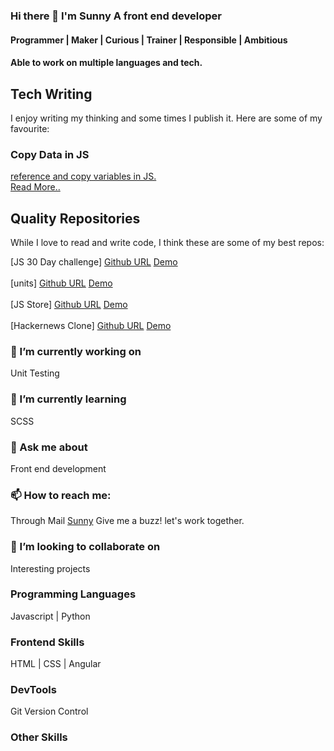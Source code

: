 ### Hi there 👋 I'm Sunny A front end developer

#### Programmer | Maker | Curious | Trainer | Responsible | Ambitious

#### Able to work on multiple languages and tech.



## Tech Writing
I enjoy writing my thinking and some times I publish it. Here are some of my favourite:

### Copy Data in JS
<p><a href="https://www.geeksforgeeks.org/reference-and-copy-variables-in-javascript/">reference and copy variables in JS. <br>
  Read More..</a></p>

## Quality Repositories
While I love to read and write code, I think these are some of my best repos:
<div>
[JS 30 Day challenge] 
<a href="https://github.com/sunny7899/js-30">Github URL</a> 
<a href="https://sunny7899.github.io/js-30/">Demo</a>
<div><br/>
<div>
[units] 
<a href="https://github.com/sunny7899/units">Github URL</a> 
<a href="https://sunny7899.github.io/units/convertentries">Demo</a>
<div><br/>
<div>
[JS Store] 
<a href="https://github.com/sunny7899/jsstore">Github URL</a> 
<a href="https://sunny7899.github.io/jsstore/">Demo</a>
<div> <br/>
<div>
[Hackernews Clone] 
<a href="https://github.com/sunny7899/hackernews">Github URL</a> 
<a href="https://sunny7899.github.io/hackernews/topstories">Demo</a>
<div>

### 🔭 I’m currently working on
Unit Testing

### 🌱 I’m currently learning
SCSS

### 💬 Ask me about
Front end development

### 📫 How to reach me:
Through Mail [Sunny](mailto:sunny.gp07@gmail.com?subject=[GitHub]%20Source%20Regarding%20...)
Give me a buzz! let's work together.

### 👯 I’m looking to collaborate on 
Interesting projects

### Programming Languages
Javascript | Python

### Frontend Skills

HTML | CSS | Angular

### DevTools 

Git Version Control

### Other Skills

<!--
**sunny7899/sunny7899** is a ✨ _special_ ✨ repository because its `README.md` (this file) appears on your GitHub profile.
## Applications that I have worked on
Following websites were designed, programmed and delievered my me:<br>
Image(thumbnail) with caption and link (In Progress)
Here are some ideas to get you started:
- 🤔 I’m looking for help with ...
- 😄 Pronouns: ...
- ⚡ Fun fact: ...
-->
